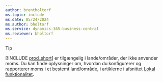 ```yaml
---
author: brentholtorf
ms.topic: include
ms.date: 05/24/2024
ms.author: bholtorf
ms.service: dynamics-365-business-central
ms.reviewer: bholtorf
---
```

> [!TIP]
> [!INCLUDE [prod_short](prod_short.md)] er tilgængelig i lande/områder, der ikke anvender moms. Du kan finde oplysninger om, hvordan du konfigurerer og rapporterer moms i et bestemt land/område, i artiklerne i afsnittet [Lokal funktionalitet](../about-localization.md).  
